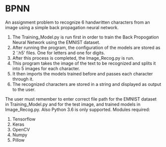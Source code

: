 # BPNN
An assignment problem to recognize 6 handwritten characters from an image using a simple back propagation neural network.

1. The Training_Model.py is run first in order to train the Back Propogation Neural Network using the EMNIST dataset.
2. After running the program, the configuration of the models are stored as 2 '.h5' files. One for letters and one for digits.
3. After this process is completed, the Image_Recog.py is run. 
4. This program takes the image of the text to be recognized and splits it into 5 images for each character.
5. It then imports the models trained before and passes each character through it.
6. The recognized characters are stored in a string and displayed as output to the user.

The user must remember to enter correct file path for the EMNIST dataset in Training_Model.py and for the test image, and trained models
in Image_Recog.py.
Also Python 3.6 is only supported.
Modules required:
1. Tensorflow
2. Keras
3. OpenCV
4. Numpy
5. Pillow
